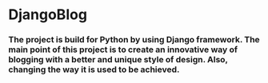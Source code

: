 # DjangoBlog
### The project is build for Python by using Django framework. The main point of this project is to create an innovative way of blogging with a better and unique style of design. Also, changing the way it is used to be achieved.
